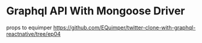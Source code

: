 # Graphql API With Mongoose Driver

props to equimper
https://github.com/EQuimper/twitter-clone-with-graphql-reactnative/tree/ep04
